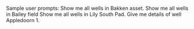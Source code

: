Sample user prompts:
Show me all wells in Bakken asset.
Show me all wells in Bailey field
Show me all wells in Lily South Pad.
Give me details of well Appledoorn 1.
